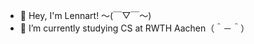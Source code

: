 - 👋 Hey, I'm Lennart! 〜(￣▽￣〜)
- 🌱 I’m currently studying CS at RWTH Aachen（＾－＾）


<!---
lcbvs/lcbvs is a ✨ special ✨ repository because its `README.md` (this file) appears on your GitHub profile.
You can click the Preview link to take a look at your changes.
--->
